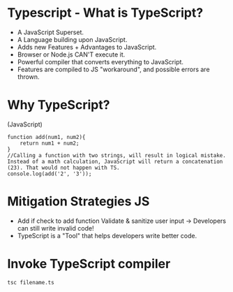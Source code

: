 # Typescript - What is TypeScript?
- A JavaScript Superset.
- A Language building upon JavaScript.
- Adds new Features + Advantages to JavaScript.
- Browser or Node.js CAN'T execute it.
- Powerful compiler that converts everything to JavaScript.
- Features are compiled to JS "workaround", and possible errors are thrown.

# Why TypeScript?

(JavaScript)
```
function add(num1, num2){
    return num1 + num2;
}
//Calling a function with two strings, will result in logical mistake. Instead of a math calculation, JavaScript will return a concatenation (23). That would not happen with TS.
console.log(add('2', '3'));
```
# Mitigation Strategies JS
- Add if check to add function Validate & sanitize user input -> Developers can still write invalid code!
- TypeScript is a "Tool" that helps developers write better code. 

# Invoke TypeScript compiler
```
tsc filename.ts

```
